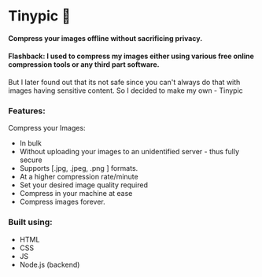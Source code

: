 # Tinypic  :minidisc:

#### Compress your images offline without sacrificing privacy. 

#### Flashback:  I used to compress my images either using various free online compression tools or any third part software.
But I later found out that its not safe since you can't always do that with images having sensitive content.
So I decided to make my own - Tinypic

### Features: 

Compress your Images: 
* In bulk 
* Without uploading your images to an unidentified server - thus fully secure
* Supports [.jpg, .jpeg, .png ] formats.
* At a higher compression rate/minute
* Set your desired image quality required 
* Compress in your machine at ease 
* Compress images forever.

### Built using: 
* HTML
* CSS
* JS
* Node.js (backend)
